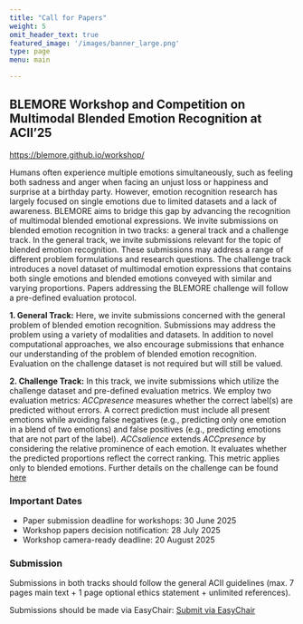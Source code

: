 ```yaml
---
title: "Call for Papers"
weight: 5
omit_header_text: true
featured_image: '/images/banner_large.png'
type: page
menu: main

---
```


## BLEMORE Workshop and Competition on Multimodal Blended Emotion Recognition at ACII’25

https://blemore.github.io/workshop/

Humans often experience multiple emotions simultaneously, such as feeling both sadness and anger when facing an unjust 
loss or happiness and surprise at a birthday party. However, emotion recognition research has largely focused on single 
emotions due to limited datasets and a lack of awareness. BLEMORE aims to bridge this gap by advancing the recognition 
of multimodal blended emotional expressions. We invite submissions on blended emotion recognition in two tracks: a 
general track and a challenge track. In the general track, we invite submissions relevant for the topic of blended 
emotion recognition. These submissions may address a range of different problem formulations and research questions. 
The challenge track introduces a novel dataset of multimodal emotion expressions that contains both single emotions 
and blended emotions conveyed with similar and varying proportions. Papers addressing the BLEMORE challenge will follow a pre-defined evaluation protocol.  

**1. General Track:** Here, we invite submissions concerned with the general problem of blended emotion recognition. 
Submissions may address the problem using a variety of modalities and datasets. In addition to novel computational approaches, 
we also encourage submissions that enhance our understanding of the problem of blended emotion recognition. Evaluation on the challenge dataset is not required but will still be valued.


**2. Challenge Track:** In this track, we invite submissions which utilize the challenge dataset and pre-defined evaluation metrics. 
We employ two evaluation metrics: _ACCpresence_ measures whether the correct label(s) are predicted without errors. 
A correct prediction must include all present emotions while avoiding false negatives 
(e.g., predicting only one emotion in a blend of two emotions) and false positives 
(e.g., predicting emotions that are not part of the label). _ACCsalience_ extends _ACCpresence_ by considering the relative prominence of each emotion. 
It evaluates whether the predicted proportions reflect the correct ranking. This metric applies only to blended emotions. 
Further details on the challenge can be found [here](https://blemore.github.io/workshop/challenge/)


### Important Dates

- Paper submission deadline for workshops: 30 June 2025
- Workshop papers decision notification: 28 July 2025
- Workshop camera-ready deadline: 20 August 2025
 
### Submission

Submissions in both tracks should follow the general ACII guidelines (max. 7 pages main text + 1 page optional ethics statement + unlimited references).

Submissions should be made via EasyChair: [Submit via EasyChair](https://easychair.org/conferences?conf=blemoreworkshopacii2)